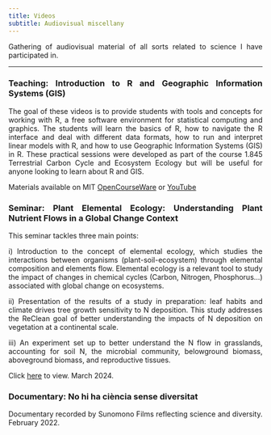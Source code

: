 ```yaml
---
title: Videos
subtitle: Audiovisual miscellany
---
```

<style>body {text-align: justify}</style>

Gathering of audiovisual material of all sorts related to science I have participated in.

---

### Teaching: Introduction to R and Geographic Information Systems (GIS)

The goal of these videos is to provide students with tools and concepts for working with R, a free software environment for statistical computing and graphics. The students will learn the basics of R, how to navigate the R interface and deal with different data formats, how to run and interpret linear models with R, and how to use Geographic Information Systems (GIS) in R. These practical sessions were developed as part of the course 1.845 Terrestrial Carbon Cycle and Ecosystem Ecology but will be useful for anyone looking to learn about R and GIS.

Materials available on MIT [OpenCourseWare](https://ocw.mit.edu/courses/introduction-to-r-and-gis-fall-2023/) or [YouTube](https://www.youtube.com/playlist?list=PLUl4u3cNGP602LxEgWcCyo89B2Q-zg8gm)

### Seminar: Plant Elemental Ecology: Understanding Plant Nutrient Flows in a Global Change Context

This seminar tackles three main points:

i) Introduction to the concept of elemental ecology, which studies the interactions between organisms (plant-soil-ecosystem) through elemental composition and elements flow. Elemental ecology is a relevant tool to study the impact of changes in chemical cycles (Carbon, Nitrogen, Phosphorus…) associated with global change on ecosystems.

ii) Presentation of the results of a study in preparation: leaf habits and climate drives tree growth sensitivity to N deposition. This study addresses the ReClean goal of better understanding the impacts of N deposition on vegetation at a continental scale.

iii) An experiment set up to better understand the N flow in grasslands, accounting for soil N, the microbial community, belowground biomass, aboveground biomass, and reproductive tissues.

Click [here](https://mediaspace.epfl.ch/media/Plant+elemental+ecologyA+understanding+plant+nutrient+flows+in+a+global+change+context./0_wf7bti78/56474) to view. March 2024.

### Documentary: No hi ha ciència sense diversitat

Documentary recorded by Sunomono Films reflecting science and diversity. February 2022.
